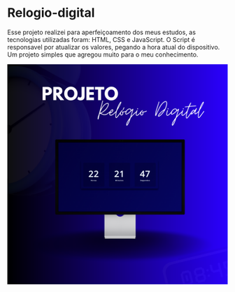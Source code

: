 <h1>Relogio-digital</h1>
<p>Esse projeto realizei para aperfeiçoamento dos meus estudos, as tecnologias utilizadas foram: <span>HTML, CSS e JavaScript.</span> O Script é responsavel por atualizar os valores, pegando a hora atual do dispositivo. Um projeto simples que agregou muito para o meu conhecimento.</p>

<img src="https://github.com/andrezinhodev/Relogio-Digital/blob/main/relogio-digital-main/public/PROJETO.png" alt="capa-relogio" />
